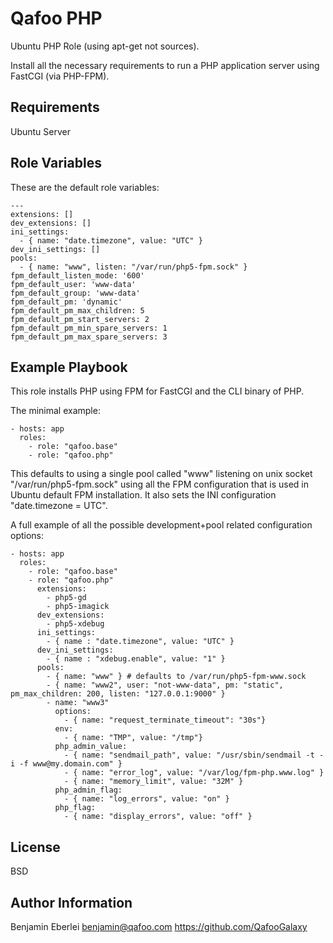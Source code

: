 Qafoo PHP
=========

Ubuntu PHP Role (using apt-get not sources).

Install all the necessary requirements to run a PHP application server
using FastCGI (via PHP-FPM).

Requirements
------------

Ubuntu Server

Role Variables
--------------

These are the default role variables:

    ---
    extensions: []
    dev_extensions: []
    ini_settings: 
      - { name: "date.timezone", value: "UTC" }
    dev_ini_settings: []
    pools:
      - { name: "www", listen: "/var/run/php5-fpm.sock" }
    fpm_default_listen_mode: '600'
    fpm_default_user: 'www-data'
    fpm_default_group: 'www-data'
    fpm_default_pm: 'dynamic'
    fpm_default_pm_max_children: 5
    fpm_default_pm_start_servers: 2
    fpm_default_pm_min_spare_servers: 1
    fpm_default_pm_max_spare_servers: 3

Example Playbook
----------------

This role installs PHP using FPM for FastCGI and the CLI binary of PHP.

The minimal example:

    - hosts: app
      roles:
        - role: "qafoo.base"
        - role: "qafoo.php"

This defaults to using a single pool called "www" listening on unix socket
"/var/run/php5-fpm.sock" using all the FPM configuration that is used in Ubuntu
default FPM installation. It also sets the INI configuration "date.timezone = UTC".

A full example of all the possible development+pool related configuration options:

    - hosts: app
      roles:
        - role: "qafoo.base"
        - role: "qafoo.php"
          extensions:
            - php5-gd
            - php5-imagick
          dev_extensions:
            - php5-xdebug
          ini_settings:
            - { name : "date.timezone", value: "UTC" }
          dev_ini_settings:
            - { name : "xdebug.enable", value: "1" }
          pools:
            - { name: "www" } # defaults to /var/run/php5-fpm-www.sock
            - { name: "www2", user: "not-www-data", pm: "static", pm_max_children: 200, listen: "127.0.0.1:9000" }
            - name: "www3"
              options:
                - { name: "request_terminate_timeout": "30s"}
              env:
                - { name: "TMP", value: "/tmp"}
              php_admin_value:
                - { name: "sendmail_path", value: "/usr/sbin/sendmail -t -i -f www@my.domain.com" }
                - { name: "error_log", value: "/var/log/fpm-php.www.log" }
                - { name: "memory_limit", value: "32M" }
              php_admin_flag:
                - { name: "log_errors", value: "on" }
              php_flag:
                - { name: "display_errors", value: "off" }

License
-------

BSD

Author Information
------------------

Benjamin Eberlei <benjamin@qafoo.com>
https://github.com/QafooGalaxy
